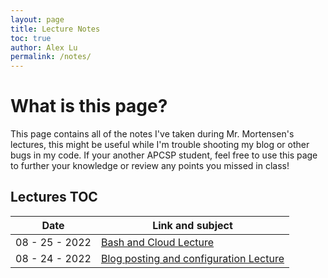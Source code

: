 ```yaml
---
layout: page
title: Lecture Notes
toc: true
author: Alex Lu
permalink: /notes/
---
```


# What is this page?

This page contains all of the notes I've taken during Mr. Mortensen's lectures, this might be useful while I'm trouble shooting my blog or other bugs in my code. If your another APCSP student, feel free to use this page to further your knowledge or review any points you missed in class!

## Lectures TOC

| Date | Link and subject |
|-|-|
| 08 - 25 - 2022 | [Bash and Cloud Lecture]({{site.baseurl}}/markdown/notes/2022/08/25/Lecture-Intro-Python.html) |
| 08 - 24 - 2022 | [Blog posting and configuration Lecture]({{site.baseurl}}/markdown/notes/2022/08/24/Lecture-site-organization-and-configuration.html) |